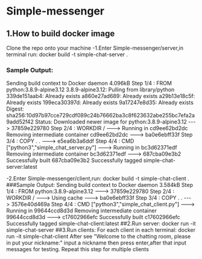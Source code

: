 # Simple-messenger
## 1.How to build docker image
Clone the repo onto your  machine
-1.Enter Simple-messenger/server,in terminal run:
docker build -t simple-chat-server .
### Sample Output:
Sending build context to Docker daemon  4.096kB
Step 1/4 : FROM python:3.8.9-alpine3.12
3.8.9-alpine3.12: Pulling from library/python
339de151aab4: Already exists 
a860e27ad689: Already exists 
a29b13e18c5f: Already exists 
199eca30397d: Already exists 
9a17247e8d35: Already exists 
Digest: sha256:10d97b97cce729cdf089c24b76662ba3c8f623632abe255bc7efa2a9add52f42
Status: Downloaded newer image for python:3.8.9-alpine3.12
 ---> 37859e229780
Step 2/4 : WORKDIR /
 ---> Running in cd9ee62bd2dc
Removing intermediate container cd9ee62bd2dc
 ---> ba0e6ebff33f
Step 3/4 : COPY . .
 ---> e5ea6b3a6ddf
Step 4/4 : CMD ["python3","simple_chat_server.py"]
 ---> Running in bc3d62371edf
Removing intermediate container bc3d62371edf
 ---> 687cba09e3b2
Successfully built 687cba09e3b2
Successfully tagged simple-chat-server:latest

-2.Enter Simple-messenger/client,run:
 docker build -t simple-chat-client .
 ###Sample Output:
 Sending build context to Docker daemon  3.584kB
Step 1/4 : FROM python:3.8.9-alpine3.12
 ---> 37859e229780
Step 2/4 : WORKDIR /
 ---> Using cache
 ---> ba0e6ebff33f
Step 3/4 : COPY . .
 ---> 3576e40d469a
Step 4/4 : CMD ["python3","simple_chat_client.py"]
 ---> Running in 99644ccd8d3d
Removing intermediate container 99644ccd8d3d
 ---> c17602966efc
Successfully built c17602966efc
Successfully tagged simple-chat-client:latest
##2.Run server:
docker run -it simple-chat-server
##3.Run clients:
For each client in each terminal:
docker run -it simple-chat-client
After see "Welcome to the chatting room, please in put your nickname:"
input a nickname then press enter,after that input messages for testing.
Repeat this step for multiple clients
